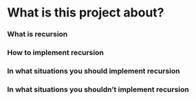# What is this project about?

### What is recursion
### How to implement recursion
### In what situations you should implement recursion
### In what situations you shouldn’t implement recursion
